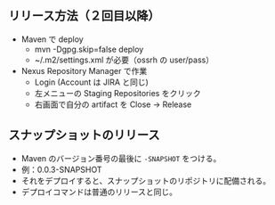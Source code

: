 ## リリース方法（２回目以降）
- Maven で deploy
  - mvn -Dgpg.skip=false deploy
  - ~/.m2/settings.xml が必要（ossrh の user/pass）
- Nexus Repository Manager で作業
  - Login (Account は JIRA と同じ)
  - 左メニューの Staging Repositories をクリック
  - 右画面で自分の artifact を Close -> Release


## スナップショットのリリース
- Maven のバージョン番号の最後に `-SNAPSHOT` をつける。
- 例：0.0.3-SNAPSHOT
- それをデプロイすると、スナップショットのリポジトリに配備される。
- デプロイコマンドは普通のリリースと同じ。
